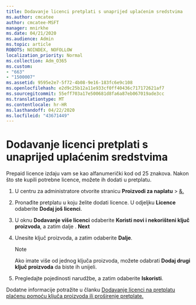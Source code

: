 ```yaml
---
title: Dodavanje licenci pretplati s unaprijed uplaćenim sredstvima
ms.author: cmcatee
author: cmcatee-MSFT
manager: mnirkhe
ms.date: 04/21/2020
ms.audience: Admin
ms.topic: article
ROBOTS: NOINDEX, NOFOLLOW
localization_priority: Normal
ms.collection: Adm_O365
ms.custom:
- "663"
- "1500007"
ms.assetid: 9595e2e7-5f72-4b08-9e16-183fc6e9c108
ms.openlocfilehash: e2d9c25b12a11e933cf0ff40436c717172621af7
ms.sourcegitcommit: 55eff703a17e500681d8fa6a87eb067019ade3cc
ms.translationtype: MT
ms.contentlocale: hr-HR
ms.lasthandoff: 04/22/2020
ms.locfileid: "43671449"
---
```

# <a name="add-seats-to-a-prepaid-subscription"></a>Dodavanje licenci pretplati s unaprijed uplaćenim sredstvima

Prepaid licence izdaju vam se kao alfanumerički kod od 25 znakova. Nakon što ste kupili potrebne licence, možete ih dodati u pretplatu. 

1. U centru za administratore otvorite stranicu **Proizvodi za naplatu** > [&.](https://go.microsoft.com/fwlink/p/?linkid=842054)

2. Pronađite pretplatu u koju želite dodati licence. U odjeljku **Licence** odaberite **Dodaj još licenci**.

3. U oknu **Dodavanje više licenci** odaberite **Koristi novi i nekorišteni ključ proizvoda**, a zatim dalje . **Next**

4. Unesite ključ proizvoda, a zatim odaberite **Dalje**.

    > [!NOTE]
    > Ako imate više od jednog ključa proizvoda, možete odabrati **Dodaj drugi ključ proizvoda** da biste ih unijeli.

5. Pregledajte pojedinosti narudžbe, a zatim odaberite **Iskoristi**.

Dodatne informacije potražite u članku [Dodavanje licenci na pretplatu plaćenu pomoću ključa proizvoda ili proširenje pretplate.](https://docs.microsoft.com/office365/admin/misc/add-licenses-using-product-key)
